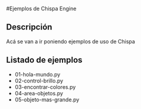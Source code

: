 #Ejemplos de Chispa Engine

## Descripción

Acá se van a ir poniendo ejemplos de uso de Chispa

## Listado de ejemplos

 * 01-hola-mundo.py
 * 02-control-brillo.py
 * 03-encontrar-colores.py
 * 04-area-objetos.py
 * 05-objeto-mas-grande.py
